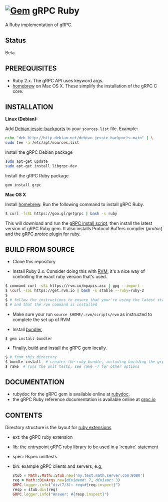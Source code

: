 [![Gem](https://img.shields.io/gem/v/grpc.svg)](https://rubygems.org/gems/grpc/)
gRPC Ruby
=========

A Ruby implementation of gRPC.

Status
------

Beta

PREREQUISITES
-------------

- Ruby 2.x. The gRPC API uses keyword args.
- [homebrew][] on Mac OS X.  These simplify the installation of the gRPC C core.

INSTALLATION
---------------

**Linux (Debian):**

Add [Debian jessie-backports][] to your `sources.list` file. Example:

```sh
echo "deb http://http.debian.net/debian jessie-backports main" | \
sudo tee -a /etc/apt/sources.list
```

Install the gRPC Debian package

```sh
sudo apt-get update
sudo apt-get install libgrpc-dev
```

Install the gRPC Ruby package

```sh
gem install grpc
```

**Mac OS X**

Install [homebrew][]. Run the following command to install gRPC Ruby.
```sh
$ curl -fsSL https://goo.gl/getgrpc | bash -s ruby
```
This will download and run the [gRPC install script][], then install the latest version of gRPC Ruby gem.  It also installs Protocol Buffers compiler (_protoc_) and the gRPC _protoc_ plugin for ruby.

BUILD FROM SOURCE
---------------------
- Clone this repository

- Install Ruby 2.x. Consider doing this with [RVM](http://rvm.io), it's a nice way of controlling
  the exact ruby version that's used.
```sh
$ command curl -sSL https://rvm.io/mpapis.asc | gpg --import -
$ \curl -sSL https://get.rvm.io | bash -s stable --ruby=ruby-2
$
$ # follow the instructions to ensure that your're using the latest stable version of Ruby
$ # and that the rvm command is installed
```
- Make sure your run `source $HOME/.rvm/scripts/rvm` as instructed to complete the set up of RVM

- Install [bundler](http://bundler.io/)
```
$ gem install bundler
```

- Finally,  build and install the gRPC gem locally.
```sh
$ # from this directory
$ bundle install  # creates the ruby bundle, including building the grpc extension
$ rake  # runs the unit tests, see rake -T for other options
```

DOCUMENTATION
-------------
- rubydoc for the gRPC gem is available online at [rubydoc][].
- the gRPC Ruby reference documentation is available online at [grpc.io][]

CONTENTS
--------
Directory structure is the layout for [ruby extensions][]
- ext: the gRPC ruby extension
- lib: the entrypoint gRPC ruby library to be used in a 'require' statement
- spec: Rspec unittests
- bin: example gRPC clients and servers, e.g,

  ```ruby
  stub = Math::Math::Stub.new('my.test.math.server.com:8080')
  req = Math::DivArgs.new(dividend: 7, divisor: 3)
  GRPC.logger.info("div(7/3): req=#{req.inspect}")
  resp = stub.div(req)
  GRPC.logger.info("Answer: #{resp.inspect}")
  ```
[homebrew]:http://brew.sh
[gRPC install script]:https://raw.githubusercontent.com/grpc/homebrew-grpc/master/scripts/install
[ruby extensions]:http://guides.rubygems.org/gems-with-extensions/
[rubydoc]: http://www.rubydoc.info/gems/grpc
[grpc.io]: http://www.grpc.io/docs/installation/ruby.html
[Debian jessie-backports]:http://backports.debian.org/Instructions/
